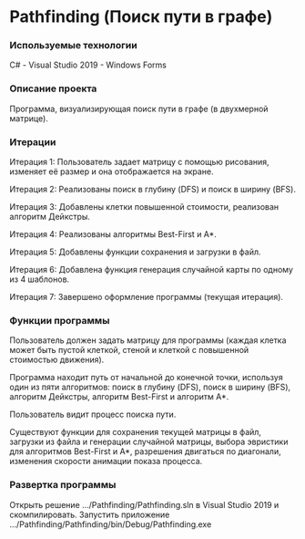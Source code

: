 # Pathfinding (Поиск пути в графе)
### Используемые технологии
C# - Visual Studio 2019 - Windows Forms
### Описание проекта
Программа, визуализирующая поиск пути в графе (в двухмерной матрице).
### Итерации
Итерация 1: Пользователь задает матрицу с помощью рисования, изменяет её размер и она отображается на экране.

Итерация 2: Реализованы поиск в глубину (DFS) и поиск в ширину (BFS).

Итерация 3: Добавлены клетки повышенной стоимости, реализован алгоритм Дейкстры.

Итерация 4: Реализованы алгоритмы Best-First и A*.

Итерация 5: Добавлены функции сохранения и загрузки в файл.

Итерация 6: Добавлена функция генерация случайной карты по одному из 4 шаблонов.

Итерация 7: Завершено оформление программы (текущая итерация).
### Функции программы
Пользователь должен задать матрицу для программы (каждая клетка может быть пустой клеткой, стеной и клеткой с повышенной стоимостью движения).


Программа находит путь от начальной до конечной точки, используя один из пяти алгоритмов: поиск в глубину (DFS), поиск в ширину (BFS), алгоритм Дейкстры, алгоритм Best-First и алгоритм A*.

Пользователь видит процесс поиска пути.

Существуют функции для сохранения текущей матрицы в файл, загрузки из файла и генерации случайной матрицы, выбора эвристики для алгоритмов Best-First и A*, разрешения двигаться по диагонали, изменения скорости анимации показа процесса.
### Развертка программы
Открыть решение .../Pathfinding/Pathfinding.sln в Visual Studio 2019 и скомпилировать.
Запустить приложение .../Pathfinding/Pathfinding/bin/Debug/Pathfinding.exe
